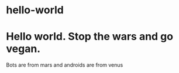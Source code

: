 # hello-world
Hello world. Stop the wars and go vegan.
========================================

Bots are from mars and androids are from venus
